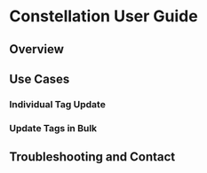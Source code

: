 # Constellation User Guide

## Overview

## Use Cases

### Individual Tag Update

### Update Tags in Bulk

## Troubleshooting and Contact
